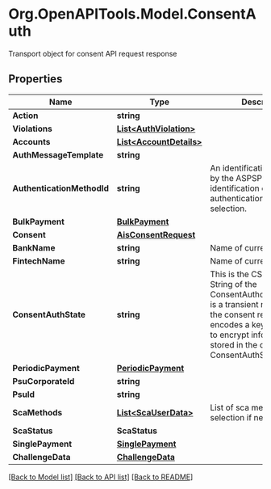 # Org.OpenAPITools.Model.ConsentAuth
Transport object for consent API request response

## Properties

Name | Type | Description | Notes
------------ | ------------- | ------------- | -------------
**Action** | **string** |  | [optional] 
**Violations** | [**List&lt;AuthViolation&gt;**](AuthViolation.md) |  | [optional] 
**Accounts** | [**List&lt;AccountDetails&gt;**](AccountDetails.md) |  | [optional] 
**AuthMessageTemplate** | **string** |  | [optional] 
**AuthenticationMethodId** | **string** | An identification provided by the ASPSP for the later identification of the authentication method selection. | [optional] 
**BulkPayment** | [**BulkPayment**](BulkPayment.md) |  | [optional] 
**Consent** | [**AisConsentRequest**](AisConsentRequest.md) |  | [optional] 
**BankName** | **string** | Name of current bank | [optional] 
**FintechName** | **string** | Name of current fintech | [optional] 
**ConsentAuthState** | **string** | This is the CSRF-State String of the ConsentAuthorisationApi. It is a transient reference of the consent request. It encodes a key that is used to encrypt information stored in the corresponding ConsentAuthSessionCookie. | [optional] 
**PeriodicPayment** | [**PeriodicPayment**](PeriodicPayment.md) |  | [optional] 
**PsuCorporateId** | **string** |  | [optional] 
**PsuId** | **string** |  | [optional] 
**ScaMethods** | [**List&lt;ScaUserData&gt;**](ScaUserData.md) | List of sca methods for selection if necessary. | [optional] 
**ScaStatus** | **ScaStatus** |  | [optional] 
**SinglePayment** | [**SinglePayment**](SinglePayment.md) |  | [optional] 
**ChallengeData** | [**ChallengeData**](ChallengeData.md) |  | [optional] 

[[Back to Model list]](../README.md#documentation-for-models) [[Back to API list]](../README.md#documentation-for-api-endpoints) [[Back to README]](../README.md)

